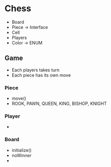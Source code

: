 # Chess

* Board
* Piece -> Interface
* Cell
* Players
* Color -> ENUM

## Game

- Each players takes turn
- Each piece has its own move

### Piece
* move()
* ROOK, PAWN, QUEEN, KING, BISHOP, KNIGHT 

### Player
*


### Board
* initialize()
* noWinner
* 
